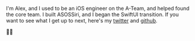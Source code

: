 I'm Alex, and I used to be an iOS engineer on the A-Team, and helped found the core team. I built ASOSSiri, and I began the SwiftUI transition. If you want to see what I get up to next, here's my [twitter](https://www.twitter.com/swiftyalex) and [github](https://www.github.com/swiftyalex).

👋🏻
